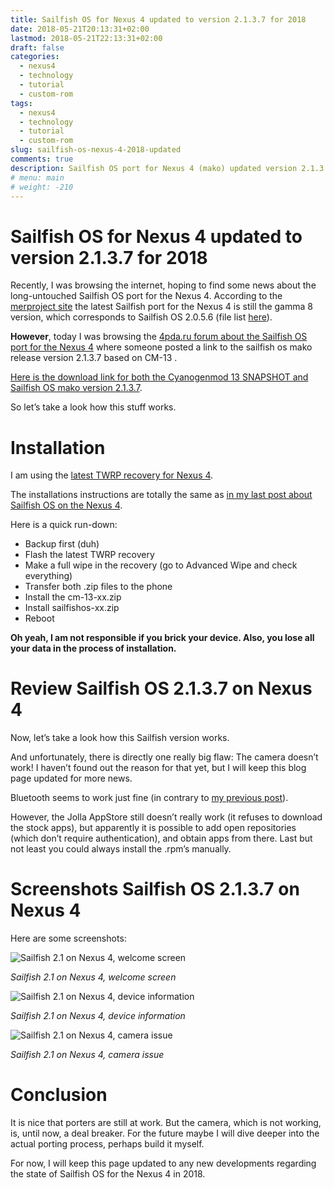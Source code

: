 ```yaml
---
title: Sailfish OS for Nexus 4 updated to version 2.1.3.7 for 2018
date: 2018-05-21T20:13:31+02:00
lastmod: 2018-05-21T22:13:31+02:00
draft: false
categories:
  - nexus4
  - technology
  - tutorial
  - custom-rom
tags:
  - nexus4
  - technology
  - tutorial
  - custom-rom
slug: sailfish-os-nexus-4-2018-updated
comments: true
description: Sailfish OS port for Nexus 4 (mako) updated version 2.1.3.7 for 2018. Download links, installation and review (updated).
# menu: main
# weight: -210
---
```


# Sailfish OS for Nexus 4 updated to version 2.1.3.7 for 2018

Recently, I was browsing the internet, hoping to find some news about the long-untouched Sailfish OS port for the Nexus 4. According to the [merproject site](https://wiki.merproject.org/wiki/Adaptations/libhybris/Install_SailfishOS_for_mako) the latest Sailfish port for the Nexus 4 is still the gamma 8 version, which corresponds to Sailfish OS 2.0.5.6 (file list [here](http://images.devaamo.fi/sfe/mako/)).

**However**, today I was browsing the [4pda.ru forum about the Sailfish OS port for the Nexus 4](https://4pda.ru/forum/index.php?showtopic=559889&st=780) where someone posted a link to the sailfish os mako release version 2.1.3.7 based on CM-13 .

[Here is the download link for both the Cyanogenmod 13 SNAPSHOT and Sailfish OS mako version 2.1.3.7](https://yadi.sk/d/huAt-End3S4H7x).

So let’s take a look how this stuff works.

# Installation

I am using the [latest TWRP recovery for Nexus 4](https://eu.dl.twrp.me/mako/).

The installations instructions are totally the same as [in my last post about Sailfish OS on the Nexus 4](../sailfish-os-on-nexus-4/).

Here is a quick run-down:

- Backup first (duh)
- Flash the latest TWRP recovery 
- Make a full wipe in the recovery (go to Advanced Wipe and check everything)
- Transfer both .zip files to the phone
- Install the cm-13-xx.zip 
- Install sailfishos-xx.zip
- Reboot

**Oh yeah, I am not responsible if you brick your device. Also, you lose all your data in the process of installation.**

# Review Sailfish OS 2.1.3.7 on Nexus 4

Now, let’s take a look how this Sailfish version works.

And unfortunately, there is directly one really big flaw: The camera doesn’t work! I haven’t found out the reason for that yet, but I will keep this blog page updated for more news.

Bluetooth seems to work just fine (in contrary to [my previous post](../sailfish-os-on-nexus-4/)). 

However, the Jolla AppStore still doesn’t really work (it refuses to download the stock apps), but apparently it is possible to add open repositories (which don’t require authentication), and obtain apps from there. Last but not least you could always install the .rpm’s manually.

# Screenshots Sailfish OS 2.1.3.7 on Nexus 4

Here are some screenshots:

![Sailfish 2.1 on Nexus 4, welcome screen](/images/blog/sailfish21scr1.jpg)

*Sailfish 2.1 on Nexus 4, welcome screen*

![Sailfish 2.1 on Nexus 4, device information](/images/blog/sailfish21scr2.jpg)

*Sailfish 2.1 on Nexus 4, device information*

![Sailfish 2.1 on Nexus 4, camera issue](/images/blog/sailfish21scr3.jpg)

*Sailfish 2.1 on Nexus 4, camera issue*

# Conclusion

It is nice that porters are still at work. But the camera, which is not working, is, until now, a deal breaker.
For the future maybe I will dive deeper into the actual porting process, perhaps build it myself.

For now, I will keep this page updated to any new developments regarding the state of Sailfish OS for the Nexus 4 in 2018.